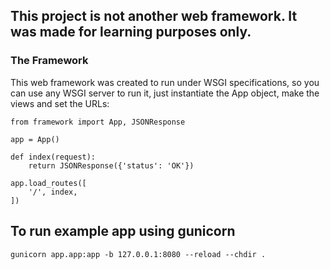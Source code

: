 
## This project is not another web framework. It was made for learning purposes only.


### The Framework
This web framework was created to run under WSGI specifications, so you can use any WSGI server to run it, just instantiate the App object, make the views and set the URLs:
```
from framework import App, JSONResponse

app = App()

def index(request):
    return JSONResponse({'status': 'OK'})

app.load_routes([
    '/', index,
])
```

## To run example app using gunicorn
```
gunicorn app.app:app -b 127.0.0.1:8080 --reload --chdir .
```
